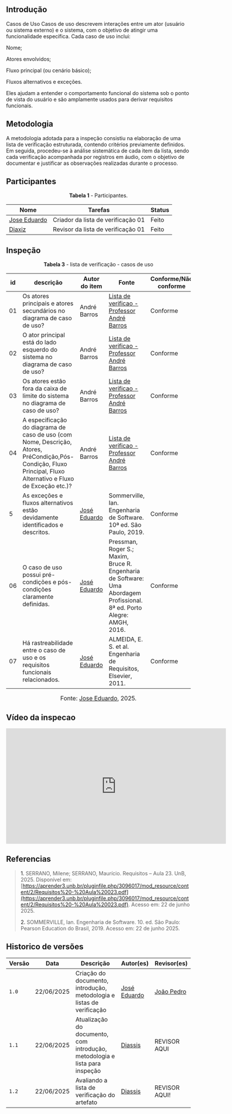 ## Introdução 
Casos de Uso
Casos de uso descrevem interações entre um ator (usuário ou sistema externo) e o sistema, com o objetivo de atingir uma funcionalidade específica. Cada caso de uso inclui:

Nome;

Atores envolvidos;

Fluxo principal (ou cenário básico);

Fluxos alternativos e exceções.

Eles ajudam a entender o comportamento funcional do sistema sob o ponto de vista do usuário e são amplamente usados para derivar requisitos funcionais.

## Metodologia 
A metodologia adotada para a inspeção consistiu na elaboração de uma lista de verificação estruturada, contendo critérios previamente definidos. Em seguida, procedeu-se à análise sistemática de cada item da lista, sendo cada verificação acompanhada por registros em áudio, com o objetivo de documentar e justificar as observações realizadas durante o processo.



## Participantes 

<p style="text-align: center"><b>Tabela 1</b> - Participantes.</p>

| Nome                                               | Tarefas                            | Status  | 
| -------------------------------------------------- | ---------------------------------- | ------- | 
| [Jose Eduardo](https://github.com/jevprado)         | Criador da lista de verificação 01 | Feito   | 
| [Diaxiz](https://github.com/Diaxiz)               | Revisor da lista de verificação 01 | Feito | 

## Inspeção 

<p style="text-align: center"><b>Tabela 3</b> - lista de verificação - casos de uso</p>

| id    | descrição                                                                                    | Autor do item      | Fonte                                                                                  | Conforme/Não conforme |
| ----- | -------------------------------------------------------------------------------------------- | ------------------ | -------------------------------------------------------------------------------------- | --------------------- |
| 01 | Os atores principais e atores secundários no diagrama de caso de uso?   | André Barros | [Lista de verificao - Professor André Barros]() |          Conforme             |
| 02 | O ator principal está do lado esquerdo do sistema no diagrama de caso de uso?             | André Barros | [Lista de verificao - Professor André Barros]()                                |          Conforme             |
| 03 | Os atores estão fora da caixa de limite do sistema no diagrama de caso de uso?                 | André Barros | [Lista de verificao - Professor André Barros]()                     |       Conforme                |
| 04 | A especificação do diagrama de caso de uso (com Nome, Descrição, Atores, PréCondição,Pós-Condição,  Fluxo Principal, Fluxo Alternativo e Fluxo de Exceção etc.)?          | André Barros | [Lista de verificao - Professor André Barros]()                  |        Conforme               |
| 5 | As exceções e fluxos alternativos estão devidamente identificados e descritos.                     | [José Eduardo](https://github.com/jevprado) | Sommerville, Ian. Engenharia de Software. 10ª ed. São Paulo, 2019.              |         Conforme              |
| 06 | 	O caso de uso possui pré-condições e pós-condições claramente definidas. | [José Eduardo](https://github.com/jevprado) | Pressman, Roger S.; Maxim, Bruce R. Engenharia de Software: Uma Abordagem Profissional. 8ª ed. Porto Alegre: AMGH, 2016. |       Conforme                |
| 07 | 	Há rastreabilidade entre o caso de uso e os requisitos funcionais relacionados. | [José Eduardo](https://github.com/jevprado) | ALMEIDA, E. S. et al. Engenharia de Requisitos, Elsevier, 2011.                   |       Conforme

<font size="3"><p style="text-align: center">Fonte: [Jose Eduardo](https://github.com/jevprado), 2025.</p></font>

## Vídeo da inspecao 

<iframe width="600" height="315" 
        src="https://youtu.be/WD8WAtfV0u4" 
        title="YouTube video player" 
        frameborder="0" 
        allow="accelerometer; autoplay; clipboard-write; encrypted-media; gyroscope; picture-in-picture; web-share" 
        referrerpolicy="strict-origin-when-cross-origin" 
        allowfullscreen>
</iframe>


## Referencias 

> <a>1.</a> SERRANO, Milene; SERRANO, Maurício. Requisitos – Aula 23. UnB, 2025. Disponível em: [https://aprender3.unb.br/pluginfile.php/3096017/mod_resource/content/2/Requisitos%20-%20Aula%20023.pdf](https://aprender3.unb.br/pluginfile.php/3096017/mod_resource/content/2/Requisitos%20-%20Aula%20023.pdf). Acesso em: 22 de junho 2025.
>
><a>2.</a> SOMMERVILLE, Ian. Engenharia de Software. 10. ed. São Paulo: Pearson Education do Brasil, 2019. Acesso em: 22 de junho 2025.
>

## Historico de versões

| Versão | Data       | Descrição                                      | Autor(es)                                      | Revisor(es)                                    |
| ------ | ---------- | ---------------------------------------------- | ---------------------------------------------- | ---------------------------------------------- |
| `1.0`   | 22/06/2025 | Criação do documento, introdução, metodologia e listas de verificação | [José Eduardo](https://github.com/jevprado)    |  [João Pedro](https://github.com/JpRodrigues2) |
| `1.1`   | 22/06/2025 | Atualização do documento, com introdução, metodologia e lista para inspeção | [Diassis](https://github.com/Diaxiz)    | REVISOR AQUI |
| `1.2`   | 22/06/2025 | Avaliando a lista de verificação do artefato | [Diassis](https://github.com/Diaxiz)    | REVISOR AQUI! |